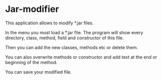 # Jar-modifier
This application allows to modify *.jar files.

In the menu you must load a *.jar file. The program will show every directory, class, method, field and constructor of this file.

Then you can add the new classes, methods etc or delete them.

You can also overwrite methods or constructor and add text at the end or beginning of the method.

You can save your modified file.
